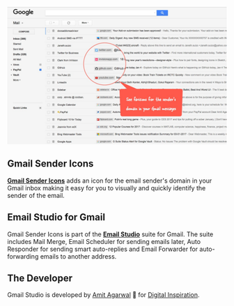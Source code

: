 
![Gmail Icons](/screenshot.jpg)

## Gmail Sender Icons

[**Gmail Sender Icons**](https://chrome.google.com/webstore/detail/gmail-sender-icons/jniljaamodclkmphgkgkooplflhkadpg?hl=en) adds an icon for the email sender's domain in your Gmail inbox making it easy for you to visually and quickly identify the sender of the email.

## Email Studio for Gmail

Gmail Sender Icons is part of the [**Email Studio**](https://emailstudio.pro) suite for Gmail.  The suite includes Mail Merge, Email Scheduler for sending emails later, Auto Responder for sending smart auto-replies and Email Forwarder for auto-forwarding emails to another address.  

## The Developer

Gmail Studio is developed by [Amit Agarwal](https://www.labnol.org) 👋 for [Digital Inspiration](https://digitalinspiration.com/).

